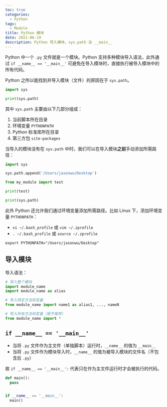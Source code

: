 ```yaml
---
toc: true
categories:
  - Python
tags:
  - Module
title: Python 模块
date: 2021-06-19
description: Python 导入模块，sys.path 及 __main__
---
```


Python 中一个 `.py` 文件就是一个模块。Python 支持多种模块导入语法，此外通过 `if __name__ == '__main__'` 可避免在导入模块时，直接执行被导入模块中的所有代码。

Python 之所以能找到并导入模块（文件）的原因在于 `sys.path`。

```py
import sys

print(sys.path)
```

其中 `sys.path` 主要由以下几部分组成：

1. 当前脚本所在目录
2. 环境变量 `PYTHONPATH`
3. Python 标准库所在目录
4. 第三方包 `site-packages`

<!--more-->

当导入的模块没有在 `sys.path` 中时，我们可以在导入模块**之前**手动添加所需路径：

```py
import sys

sys.path.append('/Users/jasonwu/Desktop')

from my_module import test

print(test)

print(sys.path)
```

此外 Python 还允许我们通过环境变量添加所需路径。比如 Linux 下，添加环境变量 `PYTHONPATH`：

- `vi ~/.bash_profile` 或 `vim ~/.zprofile`
- `. ~/.bash_profile` 或 `source ~/.zprofile`

```shell
export PYTHONPATH="/Users/jasonwu/Desktop"
```

## 导入模块

导入语法：

```py
# 导入整个模块
import module_name
import module_name as alias

# 导入特定方法和变量
from module_name import name1 as alias1, ..., nameN

# 导入所有方法和变量（极不推荐）
from module_name import *
```

## `if __name__ == '__main__'`

- 当将 `.py` 文件作为主文件（单独脚本）运行时，`__name__` 的值为 `__main__`
- 当将 `.py` 文件作为模块导入时，`__name__` 的值为被导入模块的文件名（不包含后 `.py`）

故 `if __name__ == '__main__':` 代表只在作为主文件运行时才会被执行的代码。

```py
def main():
  pass


if __name__ == '__main__':
  main()
```
